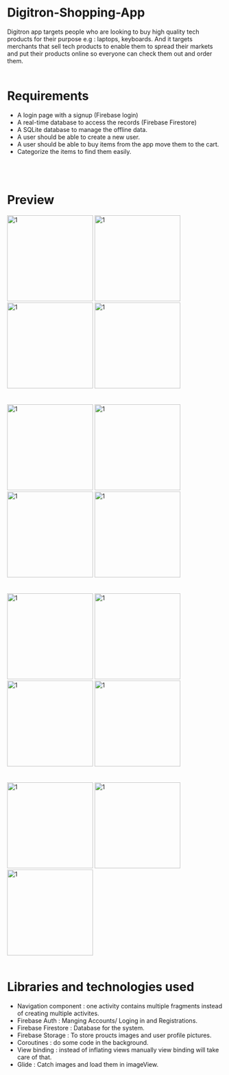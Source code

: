 # Digitron-Shopping-App
Digitron app targets people who are looking to buy high quality tech products for their purpose e.g : laptops, keyboards. 
And it targets merchants that sell tech products to enable them to spread their markets and put their products online so everyone can check them out and order them.
</br>
</br>

# Requirements 

* A login page with a signup (Firebase login)
* A real-time database to access the records (Firebase Firestore)
* A SQLite database to manage the offline data.
* A user should be able to create a new user.
* A user should be able to buy items from the app move them to the cart.
* Categorize the items to find them easily.
</br>
</br>

# Preview
<img width="200" alt="1" src="https://github.com/Imasha-Senadheera/Digitron-Shopping-App/assets/121493197/be9e9673-4eec-479f-8c68-7850a92f28f7" >
<img width="200" alt="1" src="https://github.com/Imasha-Senadheera/Digitron-Shopping-App/assets/121493197/3df95b84-54d2-42f0-bc6c-16ad7ea242af" >
<img width="200" alt="1" src="https://github.com/Imasha-Senadheera/Digitron-Shopping-App/assets/121493197/c8bd74ad-e59b-4270-a7d7-1a8c545613cc" >
<img width="200" alt="1" src="https://github.com/Imasha-Senadheera/Digitron-Shopping-App/assets/121493197/6e6a0618-85e0-4119-9df7-56f2811ce0cd" >
</br></br></br>
<img width="200" alt="1" src="https://github.com/Imasha-Senadheera/Digitron-Shopping-App/assets/121493197/3153302c-57ff-4027-b48a-6074602164ee" >
<img width="200" alt="1" src="https://github.com/Imasha-Senadheera/Digitron-Shopping-App/assets/121493197/8a1590c4-9ca7-4b9c-bc64-354220fb613a" >
<img width="200" alt="1" src="https://github.com/Imasha-Senadheera/Digitron-Shopping-App/assets/121493197/8d37a7d4-93f2-47d1-9c71-ec22817aea90" >
<img width="200" alt="1" src="https://github.com/Imasha-Senadheera/Digitron-Shopping-App/assets/121493197/a51bdcf6-94c7-4db0-9882-7e6e466a4217" >
</br></br></br>
<img width="200" alt="1" src="https://github.com/Imasha-Senadheera/Digitron-Shopping-App/assets/121493197/19b4717b-9128-4bda-b8c2-74f83035e488" >
<img width="200" alt="1" src="https://github.com/Imasha-Senadheera/Digitron-Shopping-App/assets/121493197/95e438b5-acd4-46f1-8cc7-16c7f558183b    " >
<img width="200" alt="1" src="https://github.com/Imasha-Senadheera/Digitron-Shopping-App/assets/121493197/f5640ea6-9f56-4466-b203-abb484637fad    " >
<img width="200" alt="1" src="https://github.com/Imasha-Senadheera/Digitron-Shopping-App/assets/121493197/8dbef94d-0141-4a41-b412-52ac368a3c6d    " >
</br></br></br>
<img width="200" alt="1" src="https://github.com/Imasha-Senadheera/Digitron-Shopping-App/assets/121493197/d476cacd-256d-4644-88f4-8ccb9052bff1    " >
<img width="200" alt="1" src="https://github.com/Imasha-Senadheera/Digitron-Shopping-App/assets/121493197/94b94596-3137-4527-b64c-b7370107f7b0    " >
<img width="200" alt="1" src="https://github.com/Imasha-Senadheera/Digitron-Shopping-App/assets/121493197/fc052c63-5d9b-44f6-98a0-6d4ece0ec8bd    " >

</br>
</br>

# Libraries and technologies used
* Navigation component : one activity contains multiple fragments instead of creating multiple activites.
* Firebase Auth : Manging Accounts/ Loging in and Registrations.
* Firebase Firestore : Database for the system.
* Firebase Storage : To store proucts images and user profile pictures.
* Coroutines : do some code in the background.
* View binding : instead of inflating views manually view binding will take care of that.
* Glide : Catch images and load them in imageView.
